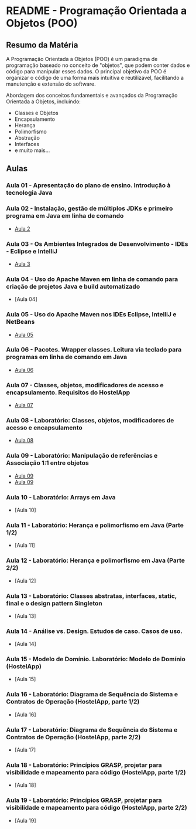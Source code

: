 # README - Programação Orientada a Objetos (POO)

## Resumo da Matéria

A Programação Orientada a Objetos (POO) é um paradigma de programação baseado no conceito de "objetos", que podem conter dados e código para manipular esses dados. O principal objetivo da POO é organizar o código de uma forma mais intuitiva e reutilizável, facilitando a manutenção e extensão do software.

Abordagem dos conceitos fundamentais e avançados da Programação Orientada a Objetos, incluindo:

- Classes e Objetos
- Encapsulamento
- Herança
- Polimorfismo
- Abstração
- Interfaces
- e muito mais...

## Aulas
### Aula 01 - Apresentação do plano de ensino. Introdução à tecnologia Java

### Aula 02 - Instalação, gestão de múltiplos JDKs e primeiro programa em Java em linha de comando
- [Aula 2](Aula02)

### Aula 03 - Os Ambientes Integrados de Desenvolvimento - IDEs - Eclipse e IntelliJ
- [Aula 3](Aula03)

### Aula 04 - Uso do Apache Maven em linha de comando para criação de projetos Java e build automatizado
- [Aula 04]

### Aula 05 - Uso do Apache Maven nos IDEs Eclipse, IntelliJ e NetBeans
- [Aula 05](Aula05)

### Aula 06 - Pacotes. Wrapper classes. Leitura via teclado para programas em linha de comando em Java
- [Aula 06](Aula06)

### Aula 07 - Classes, objetos, modificadores de acesso e encapsulamento. Requisitos do HostelApp
- [Aula 07](Aula07)

### Aula 08 - Laboratório: Classes, objetos, modificadores de acesso e encapsulamento
- [Aula 08](Aula08-Transportadora)
  
### Aula 09 - Laboratório: Manipulação de referências e Associação 1:1 entre objetos
- [Aula 09](Aula09-Ponto)
- [Aula 09](Aula09-Banco)

### Aula 10 - Laboratório: Arrays em Java
- [Aula 10]
  
### Aula 11 - Laboratório: Herança e polimorfismo em Java (Parte 1/2)
- [Aula 11]
  
### Aula 12 - Laboratório: Herança e polimorfismo em Java (Parte 2/2)
- [Aula 12]
  
### Aula 13 - Laboratório: Classes abstratas, interfaces, static, final e o design pattern Singleton
- [Aula 13]
  
### Aula 14 - Análise vs. Design. Estudos de caso. Casos de uso.
- [Aula 14]

### Aula 15 - Modelo de Domínio. Laboratório: Modelo de Domínio (HostelApp)
- [Aula 15]
  
### Aula 16 - Laboratório: Diagrama de Sequência do Sistema e Contratos de Operação (HostelApp, parte 1/2) 
- [Aula 16]
  
### Aula 17 - Laboratório: Diagrama de Sequência do Sistema e Contratos de Operação (HostelApp, parte 2/2) 
- [Aula 17]
  
### Aula 18 - Laboratório: Princípios GRASP, projetar para visibilidade e mapeamento para código (HostelApp, parte 1/2)
- [Aula 18]
  
### Aula 19 - Laboratório: Princípios GRASP, projetar para visibilidade e mapeamento para código (HostelApp, parte 2/2)
- [Aula 19]

